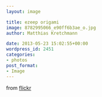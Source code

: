 ```yaml
---
layout: image

title: ezeep origami
image: 8782995066_e90ff6b3ae_o.jpg
author: Matthias Kretchmann

date: 2013-05-23 15:02:55+00:00
wordpress_id: 2451
categories:
- photos
post_format:
- Image
---
```


from [flickr](http://www.flickr.com/photos/krema/8776417095/)
